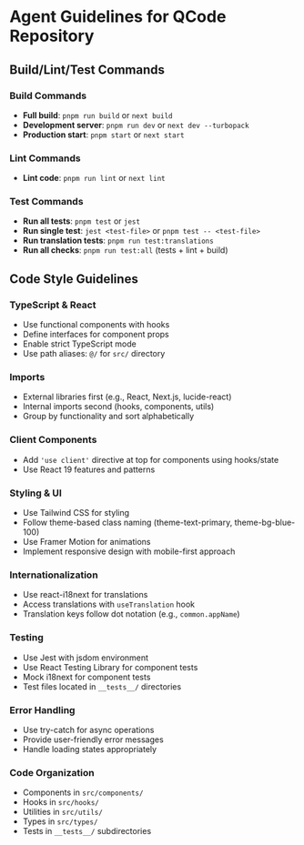 # Agent Guidelines for QCode Repository

## Build/Lint/Test Commands

### Build Commands
- **Full build**: `pnpm run build` or `next build`
- **Development server**: `pnpm run dev` or `next dev --turbopack`
- **Production start**: `pnpm start` or `next start`

### Lint Commands
- **Lint code**: `pnpm run lint` or `next lint`

### Test Commands
- **Run all tests**: `pnpm test` or `jest`
- **Run single test**: `jest <test-file>` or `pnpm test -- <test-file>`
- **Run translation tests**: `pnpm run test:translations`
- **Run all checks**: `pnpm run test:all` (tests + lint + build)

## Code Style Guidelines

### TypeScript & React
- Use functional components with hooks
- Define interfaces for component props
- Enable strict TypeScript mode
- Use path aliases: `@/` for `src/` directory

### Imports
- External libraries first (e.g., React, Next.js, lucide-react)
- Internal imports second (hooks, components, utils)
- Group by functionality and sort alphabetically

### Client Components
- Add `'use client'` directive at top for components using hooks/state
- Use React 19 features and patterns

### Styling & UI
- Use Tailwind CSS for styling
- Follow theme-based class naming (theme-text-primary, theme-bg-blue-100)
- Use Framer Motion for animations
- Implement responsive design with mobile-first approach

### Internationalization
- Use react-i18next for translations
- Access translations with `useTranslation` hook
- Translation keys follow dot notation (e.g., `common.appName`)

### Testing
- Use Jest with jsdom environment
- Use React Testing Library for component tests
- Mock i18next for component tests
- Test files located in `__tests__/` directories

### Error Handling
- Use try-catch for async operations
- Provide user-friendly error messages
- Handle loading states appropriately

### Code Organization
- Components in `src/components/`
- Hooks in `src/hooks/`
- Utilities in `src/utils/`
- Types in `src/types/`
- Tests in `__tests__/` subdirectories